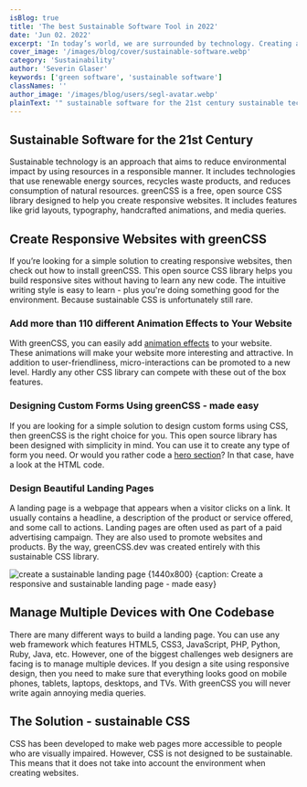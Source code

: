 ```yaml
---
isBlog: true
title: 'The best Sustainable Software Tool in 2022'
date: 'Jun 02. 2022'
excerpt: 'In today’s world, we are surrounded by technology. Creating a professional website is a challenge for many web developers. This sustainable CSS library may help'
cover_image: '/images/blog/cover/sustainable-software.webp'
category: 'Sustainability'
author: 'Severin Glaser'
keywords: ['green software', 'sustainable software']
classNames: ''
author_image: '/images/blog/users/segl-avatar.webp'
plainText: '" sustainable software for the 21st century sustainable technology is an approach that aims to reduce environmental impact by using resources in a responsible manner it includes technologies that use renewable energy sources recycles waste products and reduces consumption of natural resources greencss is a free open source css library designed to help you create responsive websites it includes features like grid layouts typography handcrafted animations and media queries create responsive websites with greencss if you’re looking for a simple solution to creating responsive websites then check out how to install greencss this open source css library helps you build responsive sites without having to learn any new code the intuitive writing style is easy to learn plus you are doing something good for the environment because sustainable css is unfortunately still rare add more than 110 different animation effects to your website with greencss you can easily add animation effects examples animation to your website these animations will make your website more interesting and attractive in addition to user-friendliness micro-interactions can be promoted to a new level hardly any other css library can compete with these out of the box features designing custom forms using greencss made easy if you are looking for a simple solution to design custom forms using css then greencss is the right choice for you this open source library has been designed with simplicity in mind you can use it to create any type of form you need or would you rather code a hero section blog how-to-create-a-responsive-hero-section ? in that case have a look at the html code design beautiful landing pages a landing page is a webpage that appears when a visitor clicks on a link it usually contains a headline a description of the product or service offered and some call to actions landing pages are often used as part of a paid advertising campaign they are also used to promote websites and products by the way greencss dev was created entirely with this sustainable css library ! create a sustainable landing page 1440x800 caption: create a responsive and sustainable landing page made easy images blog blogcontent sustainable landing-page-example webp manage multiple devices with one codebase there are many different ways to build a landing page you can use any web framework which features html5 css3 javascript php python ruby java etc however one of the biggest challenges web designers are facing is to manage multiple devices if you design a site using responsive design then you need to make sure that everything looks good on mobile phones tablets laptops desktops and tvs with greencss you will never write again annoying media queries the solution sustainable css css has been developed to make web pages more accessible to people who are visually impaired however css is not designed to be sustainable this means that it does not take into account the environment when creating websites "'
---
```


## Sustainable Software for the 21st Century

Sustainable technology is an approach that aims to reduce environmental impact by using resources in a responsible manner. It includes technologies that use renewable energy sources, recycles waste products, and reduces consumption of natural resources.
greenCSS is a free, open source CSS library designed to help you create responsive websites. It includes features like grid layouts, typography, handcrafted animations, and media queries.

## Create Responsive Websites with greenCSS

If you’re looking for a simple solution to creating responsive websites, then check out how to install greenCSS. This open source CSS library helps you build responsive sites without having to learn any new code. The intuitive writing style is easy to learn - plus you're doing something good for the environment. Because sustainable CSS is unfortunately still rare.

### Add more than 110 different Animation Effects to Your Website

With greenCSS, you can easily add [animation effects](/examples/animation) to your website. These animations will make your website more interesting and attractive. In addition to user-friendliness, micro-interactions can be promoted to a new level. Hardly any other CSS library can compete with these out of the box features.

### Designing Custom Forms Using greenCSS - made easy

If you are looking for a simple solution to design custom forms using CSS, then greenCSS is the right choice for you. This open source library has been designed with simplicity in mind. You can use it to create any type of form you need. Or would you rather code a [hero section](/blog/how-to-create-a-responsive-hero-section)? In that case, have a look at the HTML code.

### Design Beautiful Landing Pages

A landing page is a webpage that appears when a visitor clicks on a link. It usually contains a headline, a description of the product or service offered, and some call to actions. Landing pages are often used as part of a paid advertising campaign. They are also used to promote websites and products. By the way, greenCSS.dev was created entirely with this sustainable CSS library.

![create a sustainable landing page {1440x800} {caption: Create a responsive and sustainable landing page - made easy}](/images/blog/blogcontent/sustainable/landing-page-example.webp)

## Manage Multiple Devices with One Codebase

There are many different ways to build a landing page. You can use any web framework which features HTML5, CSS3, JavaScript, PHP, Python, Ruby, Java, etc. However, one of the biggest challenges web designers are facing is to manage multiple devices. If you design a site using responsive design, then you need to make sure that everything looks good on mobile phones, tablets, laptops, desktops, and TVs. With greenCSS you will never write again annoying media queries.

## The Solution - sustainable CSS

CSS has been developed to make web pages more accessible to people who are visually impaired. However, CSS is not designed to be sustainable. This means that it does not take into account the environment when creating websites.
